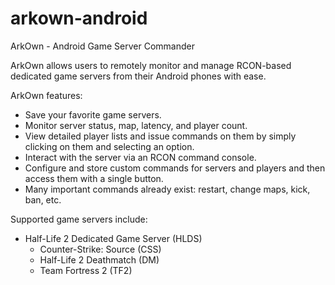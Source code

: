arkown-android
==============

ArkOwn - Android Game Server Commander

ArkOwn allows users to remotely monitor and manage RCON-based dedicated game servers from their Android phones with ease.

ArkOwn features:
 * Save your favorite game servers.
 * Monitor server status, map, latency, and player count.
 * View detailed player lists and issue commands on them by simply clicking on them and selecting an option.
 * Interact with the server via an RCON command console.
 * Configure and store custom commands for servers and players and then access them with a single button.
 * Many important commands already exist: restart, change maps, kick, ban, etc.

Supported game servers include:
 * Half-Life 2 Dedicated Game Server (HLDS)
   - Counter-Strike: Source (CSS)
   - Half-Life 2 Deathmatch (DM)
   - Team Fortress 2 (TF2)

